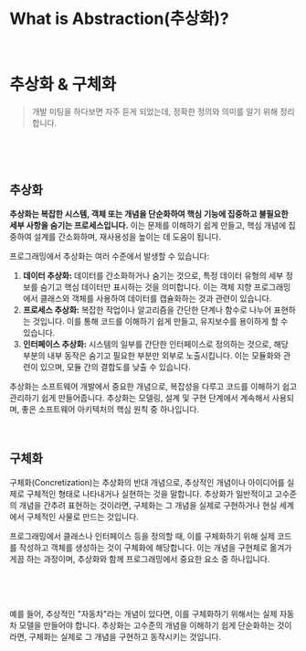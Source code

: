 # What is Abstraction(추상화)?


​	

# 추상화 & 구체화

> 개발 미팅을 하다보면 자주 듣게 되었는데, 정확한 정의와 의미를 알기 위해 정리합니다.

​	

​	

## 추상화

**추상화는 복잡한 시스템, 객체 또는 개념을 단순화하여 핵심 기능에 집중하고 불필요한 세부 사항을 숨기는 프로세스입니다.** 이는 문제를 이해하기 쉽게 만들고, 핵심 개념에 집중하여 설계를 간소화하며, 재사용성을 높이는 데 도움이 됩니다.

프로그래밍에서 추상화는 여러 수준에서 발생할 수 있습니다:

1. **데이터 추상화:** 데이터를 간소화하거나 숨기는 것으로, 특정 데이터 유형의 세부 정보를 숨기고 핵심 데이터만 표시하는 것을 의미합니다. 이는 객체 지향 프로그래밍에서 클래스와 객체를 사용하여 데이터를 캡슐화하는 것과 관련이 있습니다.
2. **프로세스 추상화:** 복잡한 작업이나 알고리즘을 간단한 단계나 함수로 나누어 표현하는 것입니다. 이를 통해 코드를 이해하기 쉽게 만들고, 유지보수를 용이하게 할 수 있습니다.
3. **인터페이스 추상화:** 시스템의 일부를 간단한 인터페이스로 정의하는 것으로, 해당 부분의 내부 동작은 숨기고 필요한 부분만 외부로 노출시킵니다. 이는 모듈화와 관련이 있으며, 모듈 간의 결합도를 낮출 수 있습니다.

추상화는 소프트웨어 개발에서 중요한 개념으로, 복잡성을 다루고 코드를 이해하기 쉽고 관리하기 쉽게 만들어줍니다. 추상화는 모델링, 설계 및 구현 단계에서 계속해서 사용되며, 좋은 소프트웨어 아키텍처의 핵심 원칙 중 하나입니다.

​	

## 구체화

구체화(Concretization)는 추상화의 반대 개념으로, 추상적인 개념이나 아이디어를 실제로 구체적인 형태로 나타내거나 실현하는 것을 말합니다. 추상화가 일반적이고 고수준의 개념을 간추려 표현하는 것이라면, 구체화는 그 개념을 실제로 구현하거나 현실 세계에서 구체적인 사물로 만드는 것입니다.

프로그래밍에서 클래스나 인터페이스 등을 정의할 때, 이를 구체화하기 위해 실제 코드를 작성하고 객체를 생성하는 것이 구체화에 해당합니다. 이는 개념을 구현체로 옮겨가게끔 하는 과정이며, 추상화와 함께 프로그래밍에서 중요한 요소 중 하나입니다.

​		

​		

예를 들어, 추상적인 "자동차"라는 개념이 있다면, 이를 구체화하기 위해서는 실제 자동차 모델을 만들어야 합니다. 추상화는 고수준의 개념을 이해하기 쉽게 단순화하는 것이라면, 구체화는 실제로 그 개념을 구현하고 동작시키는 것입니다.

​	

​	

​	

​	

​	


